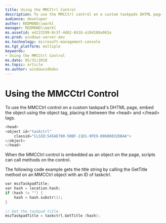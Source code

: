 ```yaml
---
title: Using the MMCCtrl Control
description: To use the MMCCtrl control on a custom taskpads DHTML page, embed the object using the object tag, placing it between the head and /head tags.
audience: developer
author: REDMOND\\markl
manager: REDMOND\\markl
ms.assetid: e4223199-0c3f-4d62-8418-a19d180a963a
ms.prod: windows-server-dev
ms.technology: microsoft-management-console
ms.tgt_platform: multiple
keywords:
- Using the MMCCtrl Control
ms.date: 05/31/2018
ms.topic: article
ms.author: windowssdkdev
---
```


# Using the MMCCtrl Control

To use the MMCCtrl control on a custom taskpad's DHTML page, embed the object using the object tag, placing it between the &lt;head&gt; and &lt;/head&gt; tags.


```C++
<head>
<object id="taskctrl"
    classid="CLSID:545AE700-50BF-11D1-9FE9-00600832DB4A">
</object>
</head>
```



When the MMCCtrl control is embedded as an object on the page, scripts can call methods on the control.

The following code example gets the title string by calling the GetTitle method on an MMCCtrl object with an ID of taskctrl.


```C++
var mszTaskpadTitle;
var hash = location.hash;
if (hash != "") {
    hash = hash.substr(1);
}
 
// Get the taskpad title.
mszTaskpadTitle = taskctrl.GetTitle (hash);
```



 

 





